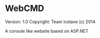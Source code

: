 WebCMD
======

Version: 1.0
Copyright: Team Icelane (c) 2014

A console like website based on ASP.NET
